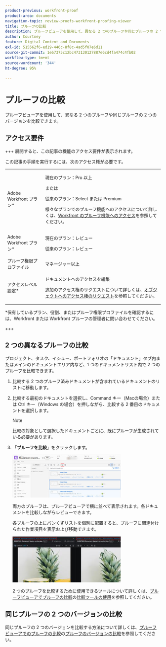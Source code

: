 ```yaml
---
product-previous: workfront-proof
product-area: documents
navigation-topic: review-proofs-workfront-proofing-viewer
title: プルーフの比較
description: プルーフビューアを使用して、異なる 2 つのプルーフや同じプルーフの 2 つのバージョンを比較できます。
author: Courtney
feature: Digital Content and Documents
exl-id: 515562f6-ed19-446c-8f8c-4ad5f07e6d11
source-git-commit: 1e67375c12bc473130127887e6cd4fa474c4fb02
workflow-type: tm+mt
source-wordcount: '344'
ht-degree: 95%

---
```


# プルーフの比較

プルーフビューアを使用して、異なる 2 つのプルーフや同じプルーフの 2 つのバージョンを比較できます。

## アクセス要件

+++ 展開すると、この記事の機能のアクセス要件が表示されます。

この記事の手順を実行するには、次のアクセス権が必要です。

<table style="table-layout:auto"> 
 <col> 
 <col> 
 <tbody> 
  <tr> 
   <td role="rowheader">Adobe Workfront プラン*</td> 
   <td> <p>現在のプラン：Pro 以上</p> <p>または</p> <p>従来のプラン：Select または Premium</p> <p>様々なプランでのプルーフ機能へのアクセスについて詳しくは、<a href="/help/quicksilver/administration-and-setup/manage-workfront/configure-proofing/access-to-proofing-functionality.md" class="MCXref xref">Workfront のプルーフ機能へのアクセス</a>を参照してください。</p> </td> 
  </tr> 
  <tr> 
   <td role="rowheader">Adobe Workfront プラン*</td> 
   <td> <p>現在のプラン：レビュー</p> <p>従来のプラン：レビュー</p> </td> 
  </tr> 
  <tr> 
   <td role="rowheader">プルーフ権限プロファイル </td> 
   <td>マネージャー以上</td> 
  </tr> 
  <tr> 
   <td role="rowheader">アクセスレベル設定*</td> 
   <td> <p>ドキュメントへのアクセスを編集</p> <p>追加のアクセス権のリクエストについて詳しくは、<a href="../../../../workfront-basics/grant-and-request-access-to-objects/request-access.md" class="MCXref xref">オブジェクトへのアクセス権のリクエスト</a>を参照してください。</p> </td> 
  </tr> 
 </tbody> 
</table>

&#42;保有しているプラン、役割、またはプルーフ権限プロファイルを確認するには、Workfront または Workfront プルーフの管理者に問い合わせてください。

+++

## 2 つの異なるプルーフの比較

プロジェクト、タスク、イシュー、ポートフォリオの「ドキュメント」タブ内またはメインのドキュメントエリア内など、1 つのドキュメントリスト内で 2 つのプルーフを比較できます。

1. 比較する 2 つのプルーフ済みドキュメントが含まれているドキュメントのリストに移動します。
1. 比較する最初のドキュメントを選択し、Command キー（Macの場合）または Ctrl キー（Windows の場合）を押しながら、比較する 2 番目のドキュメントを選択します。

   >[!NOTE]
   >
   >比較の対象として選択したドキュメントごとに、既にプルーフが生成されている必要があります。

1. 「**プルーフを比較**」をクリックします。

   <!--
   <p data-mc-conditions="QuicksilverOrClassic.Draft mode">If this button is not visible, ensure that two proofed documents are selected.</p>
   -->

   ![プルーフの比較](assets/compare-proofs-select-docs-350x138.jpg)

   両方のプルーフは、プルーフビューアで横に並べて表示されます。各ドキュメントを比較しながらレビューできます。

   各プルーフの上にパンくずリストを個別に配置すると、プルーフに関連付けられた作業項目を表示および移動できます。

   ![ 配達確認のパンくずリストの比較 ](assets/compare-proofs-breadcrumbs-350x148.jpg)

   2 つのプルーフを比較するために使用できるツールについて詳しくは、[プルーフビューアでプルーフの比較](../../../../workfront-proof/wp-work-proofsfiles/review-proofs-wpv/compare-proofs.md)の[比較ツールの使用](../../../../workfront-proof/wp-work-proofsfiles/review-proofs-wpv/compare-proofs.md#using-compare-tools)を参照してください。

## 同じプルーフの 2 つのバージョンの比較

同じプルーフの 2 つのバージョンを比較する方法について詳しくは、[プルーフビューアでのプルーフの比較](../../../../workfront-proof/wp-work-proofsfiles/review-proofs-wpv/compare-proofs.md)の[プルーフのバージョンの比較](../../../../workfront-proof/wp-work-proofsfiles/review-proofs-wpv/compare-proofs.md#comparing-proof-versions)を参照してください。
